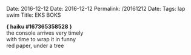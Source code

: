 Date: 2016-12-12
Date: 2016-12-12
Permalink: /20161212
Date: 
Tags: lap swim
Title: EKS BOKS
  
**{ haiku #167365358528 }**  
the console arrives very timely  
with time to wrap it in funny  
red paper, under a tree  
